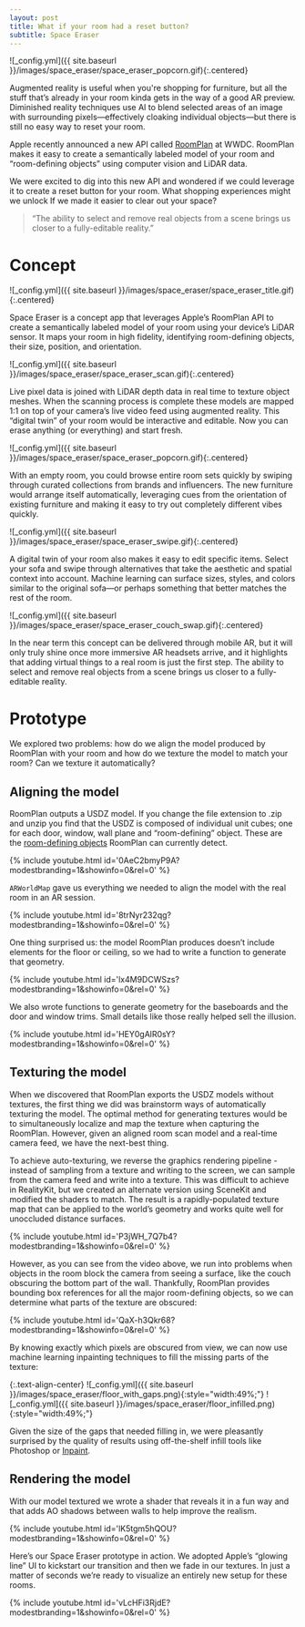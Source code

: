 ```yaml
---
layout: post
title: What if your room had a reset button?
subtitle: Space Eraser
---
```


![_config.yml]({{ site.baseurl }}/images/space_eraser/space_eraser_popcorn.gif){:.centered}

Augmented reality is useful when you're shopping for furniture, but all the stuff that’s already in your room kinda gets in the way of a good AR preview. Diminished reality techniques use AI to blend selected areas of an image with surrounding pixels—effectively cloaking individual objects—but there is still no easy way to reset your room.

Apple recently announced a new API called [RoomPlan](https://developer.apple.com/augmented-reality/roomplan/) at WWDC. RoomPlan makes it easy to create a semantically labeled model of your room and “room-defining objects” using computer vision and LiDAR data.

We were excited to dig into this new API and wondered if we could leverage it to create a reset button for your room. What shopping experiences might we unlock If we made it easier to clear out your space?

> “The ability to select and remove real objects from a scene brings us closer to a fully-editable reality.”

# Concept

![_config.yml]({{ site.baseurl }}/images/space_eraser/space_eraser_title.gif){:.centered}

Space Eraser is a concept app that leverages Apple’s RoomPlan API to create a semantically labeled model of your room using your device’s LiDAR sensor. It maps your room in high fidelity, identifying room-defining objects, their size, position, and orientation.

![_config.yml]({{ site.baseurl }}/images/space_eraser/space_eraser_scan.gif){:.centered}

Live pixel data is joined with LiDAR depth data in real time to texture object meshes. When the scanning process is complete these models are mapped 1:1 on top of your camera’s live video feed using augmented reality. This “digital twin” of your room would be interactive and editable. Now you can erase anything (or everything) and start fresh.

![_config.yml]({{ site.baseurl }}/images/space_eraser/space_eraser_popcorn.gif){:.centered}

With an empty room, you could browse entire room sets quickly by swiping through curated collections from brands and influencers. The new furniture would arrange itself automatically, leveraging cues from the orientation of existing furniture and making it easy to try out completely different vibes quickly.

![_config.yml]({{ site.baseurl }}/images/space_eraser/space_eraser_swipe.gif){:.centered}

A digital twin of your room also makes it easy to edit specific items. Select your sofa and swipe through alternatives that take the aesthetic and spatial context into account. Machine learning can surface sizes, styles, and colors similar to the original sofa—or perhaps something that better matches the rest of the room.

![_config.yml]({{ site.baseurl }}/images/space_eraser/space_eraser_couch_swap.gif){:.centered}

In the near term this concept can be delivered through mobile AR, but it will only truly shine once more immersive AR headsets arrive, and it highlights that adding virtual things to a real room is just the first step. The ability to select and remove real objects from a scene brings us closer to a fully-editable reality.

# Prototype

We explored two problems: how do we align the model produced by RoomPlan with your room and how do we texture the model to match your room? Can we texture it automatically?

## Aligning the model

RoomPlan outputs a USDZ model. If you change the file extension to .zip and unzip you find that the USDZ is composed of individual unit cubes; one for each door, window, wall plane and “room-defining” object. These are the [room-defining objects](https://developer.apple.com/documentation/roomplan/capturedroom/object/category-swift.enum/) RoomPlan can currently detect.

{% include youtube.html id='0AeC2bmyP9A?modestbranding=1&amp;showinfo=0&amp;rel=0' %}

`ARWorldMap` gave us everything we needed to align the model with the real room in an AR session.

{% include youtube.html id='8trNyr232qg?modestbranding=1&amp;showinfo=0&amp;rel=0' %}

One thing surprised us: the model RoomPlan produces doesn’t include elements for the floor or ceiling, so we had to write a function to generate that geometry.

{% include youtube.html id='lx4M9DCWSzs?modestbranding=1&amp;showinfo=0&amp;rel=0' %}

We also wrote functions to generate geometry for the baseboards and the door and window trims. Small details like those really helped sell the illusion.

{% include youtube.html id='HEY0gAlR0sY?modestbranding=1&amp;showinfo=0&amp;rel=0' %}

## Texturing the model

When we discovered that RoomPlan exports the USDZ models without textures, the first thing we did was brainstorm ways of automatically texturing the model. The optimal method for generating textures would be to simultaneously localize and map the texture when capturing the RoomPlan. However, given an aligned room scan model and a real-time camera feed, we have the next-best thing.

To achieve auto-texturing, we reverse the graphics rendering pipeline - instead of sampling from a texture and writing to the screen, we can sample from the camera feed and write into a texture. This was difficult to achieve in RealityKit, but we created an alternate version using SceneKit and modified the shaders to match. The result is a rapidly-populated texture map that can be applied to the world’s geometry and works quite well for unoccluded distance surfaces.

{% include youtube.html id='P3jWH_7Q7b4?modestbranding=1&amp;showinfo=0&amp;rel=0' %}

However, as you can see from the video above, we run into problems when objects in the room block the camera from seeing a surface, like the couch obscuring the bottom part of the wall. Thankfully, RoomPlan provides bounding box references for all the major room-defining objects, so we can determine what parts of the texture are obscured:

{% include youtube.html id='QaX-h3Qkr68?modestbranding=1&amp;showinfo=0&amp;rel=0' %}

By knowing exactly which pixels are obscured from view, we can now use machine learning inpainting techniques to fill the missing parts of the texture:

{:.text-align-center}
![_config.yml]({{ site.baseurl }}/images/space_eraser/floor_with_gaps.png){:style="width:49%;"}
![_config.yml]({{ site.baseurl }}/images/space_eraser/floor_infilled.png){:style="width:49%;"}

Given the size of the gaps that needed filling in, we were pleasantly surprised by the quality of results using off-the-shelf infill tools like Photoshop or [Inpaint](https://theinpaint.com).

## Rendering the model

With our model textured we wrote a shader that reveals it in a fun way and that adds AO shadows between walls to help improve the realism.

{% include youtube.html id='lK5tgm5hQOU?modestbranding=1&amp;showinfo=0&amp;rel=0' %}

Here’s our Space Eraser prototype in action. We adopted Apple’s “glowing line” UI to kickstart our transition and then we fade in our textures. In just a matter of seconds we’re ready to visualize an entirely new setup for these rooms.

{% include youtube.html id='vLcHFi3RjdE?modestbranding=1&amp;showinfo=0&amp;rel=0' %}